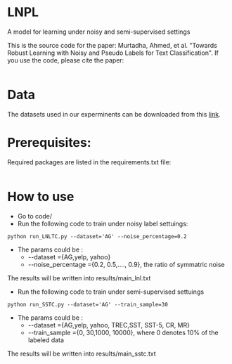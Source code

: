  
 # LNPL 
 A model  for learning under noisy and semi-supervised settings
 
 This is the source code for the paper: Murtadha, Ahmed, et al. "Towards Robust Learning with Noisy and Pseudo Labels for Text Classification". If you use the code,  please cite the paper: 
 ```
```
 

# Data



The datasets used in our experminents can be downloaded from this [link](https://drive.google.com/drive/folders/130pP318SQhL8RKBcuHMY_29owiaqbxOm?usp=sharing). 

# Prerequisites:
Required packages are listed in the requirements.txt file:

```
```
# How to use

*  Go to code/         
*  Run the following code to train under noisy label settuings:
```
python run_LNLTC.py --dataset='AG' --noise_percentage=0.2
```

- The params could be :
     - --dataset =\{AG,yelp, yahoo\}
     - --noise_percentage ={0.2, 0.5,...., 0.9},  the ratio of symmatric noise

The results will be written into results/main_lnl.txt

* Run the following code to train under  semi-supervised settuings
```
python run_SSTC.py --dataset='AG' --train_sample=30
```
- The params could be :
   - --dataset =\{AG,yelp, yahoo, TREC,SST, SST-5, CR, MR\}
   - --train_sample ={0, 30,1000, 10000}, where 0 denotes 10% of the labeled data

The results will be written into results/main_sstc.txt

